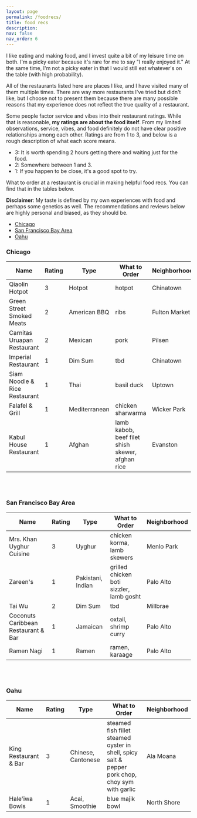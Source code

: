 ```yaml
---
layout: page
permalink: /foodrecs/
title: food recs
description:
nav: false
nav_order: 6
---
```


I like eating and making food, and I invest quite a bit of my leisure time on both. I'm a picky eater because it's rare for me to say "I really enjoyed it." At the same time, I'm not a picky eater in that I would still eat whatever's on the table (with high probability).

<!-- than most people with whom I've dined; also, the set of restaurants I like tend to be a small proper subset of the set of restaurants a friend has tried and like. -->

All of the restaurants listed here are places I like, and I have visited many of them multiple times. There are way more restaurants I've tried but didn't like, but I choose not to present them because there are many possible reasons that my experience does not reflect the true quality of a restaurant.

<!-- : (1) I could have ordered the wrong items; (2) cooking performance is a Gaussian random variable and has variance, so I could have just gotten unlucky; (3) I could have been in a bad mood which affected how I perceived the food. -->

Some people factor service and vibes into their restaurant ratings. While that is reasonable, **my ratings are about the food itself**. From my limited observations, service, vibes, and food definitely do not have clear positive relationships among each other. Ratings are from 1 to 3, and below is a rough description of what each score means.

- 3: It is worth spending 2 hours getting there and waiting just for the food.
- 2: Somewhere between 1 and 3.
- 1: If you happen to be close, it's a good spot to try.

What to order at a restaurant is crucial in making helpful food recs. You can find that in the tables below.

**Disclaimer**: My taste is defined by my own experiences with food and perhaps some genetics as well. The recommendations and reviews below are highly personal and biased, as they should be.

- [Chicago](#chicago)
- [San Francisco Bay Area](#san-francisco-bay-area)
- [Oahu](#oahu)

<a id="chicago"></a>

### Chicago

| Name                          | Rating | Type          | What to Order                                    | Neighborhood  |
| ----------------------------- | ------ | ------------- | ------------------------------------------------ | ------------- |
| Qiaolin Hotpot                | 3      | Hotpot        | hotpot                                           | Chinatown     |
| Green Street Smoked Meats     | 2      | American BBQ  | ribs                                             | Fulton Market |
| Carnitas Uruapan Restaurant   | 2      | Mexican       | pork                                             | Pilsen        |
| Imperial Restaurant           | 1      | Dim Sum       | tbd                                              | Chinatown     |
| Siam Noodle & Rice Restaurant | 1      | Thai          | basil duck                                       | Uptown        |
| Falafel & Grill               | 1      | Mediterranean | chicken sharwarma                                | Wicker Park   |
| Kabul House Restaurant        | 1      | Afghan        | lamb kabob, beef filet shish skewer, afghan rice | Evanston      |

<br/><br/>

<a id="san-francisco-bay-area"></a>

### San Francisco Bay Area

| Name                                | Rating | Type              | What to Order                            | Neighborhood |
| ----------------------------------- | ------ | ----------------- | ---------------------------------------- | ------------ |
| Mrs. Khan Uyghur Cuisine            | 3      | Uyghur            | chicken korma, lamb skewers              | Menlo Park   |
| Zareen's                            | 1      | Pakistani, Indian | grilled chicken boti sizzler, lamb gosht | Palo Alto    |
| Tai Wu                              | 2      | Dim Sum           | tbd                                      | Millbrae     |
| Coconuts Caribbean Restaurant & Bar | 1      | Jamaican          | oxtail, shrimp curry                     | Palo Alto    |
| Ramen Nagi                          | 1      | Ramen             | ramen, karaage                           | Palo Alto    |

<br/><br/>

<a id="oahu"></a>

### Oahu

| Name                  | Rating | Type               | What to Order                                                                                    | Neighborhood |
| --------------------- | ------ | ------------------ | ------------------------------------------------------------------------------------------------ | ------------ |
| King Restaurant & Bar | 3      | Chinese, Cantonese | steamed fish fillet steamed oyster in shell, spicy salt & pepper pork chop, choy sym with garlic | Ala Moana    |
| Hale'iwa Bowls        | 1      | Acai, Smoothie     | blue majik bowl                                                                                  | North Shore  |

<br/><br/>

<!-- For now, this page is assumed to be a static description of your courses. You can convert it to a collection similar to `_projects/` so that you can have a dedicated page for each course.

Organize your courses by years, topics, or universities, however you like! -->
